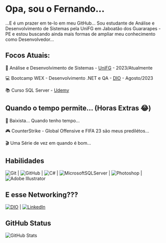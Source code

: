 # Opa, sou o Fernando...

...E é um prazer em te-lo em meu GitHub... Sou estudante de Análise e Desenvolvimento de Sistemas pela UniFG em Jaboatão dos Guararapes - PE e estou buscando ainda mais formas de ampliar meu conhecimento como Desenvolvedor...

## Focos Atuais:

📓 Análise e Desenvolvimento de Sistemas - [UniFG](https://www.unifg.edu.br/) - 2023/Atualmente

💻 Bootcamp WEX - Desenvolvimento .NET e QA - [DIO](https://www.dio.me/) - Agosto/2023 

📚 Curso SQL Server - [Udemy](https://udemy.com)

## Quando o tempo permite... (Horas Extras 😂)

🎸 Baixista... Quando tenho tempo...

🎮 CounterStrike - Global Offensive e FIFA 23 são meus predilétos...

🎬 Uma Série de vez em quando é bom...

## Habilidades
![Git](https://img.shields.io/badge/git-%23F05033.svg?style=for-the-badge&logo=git&logoColor=black) | ![GitHub](https://img.shields.io/badge/github-%23121011.svg?style=for-the-badge&logo=github&logoColor=white) | ![C#](https://img.shields.io/badge/C%23-000?style=for-the-badge&logo=c-sharp&logoColor=823085) | ![MicrosoftSQLServer](https://img.shields.io/badge/Microsoft%20SQL%20Server-CC2927?style=for-the-badge&logo=microsoft%20sql%20server&logoColor=white) | ![Photoshop](https://img.shields.io/badge/adobe%20photoshop-%2331A8FF.svg?style=for-the-badge&logo=adobe%20photoshop&logoColor=white) | ![Adobe Illustrator](https://img.shields.io/badge/adobe%20illustrator-%23FF9A00.svg?style=for-the-badge&logo=adobe%20illustrator&logoColor=white)

## E esse Networking???
[![DIO](https://img.shields.io/badge/PROFILE-DIO-000?style=for-the-badge)](https://www.dio.me/users/f_tenorio) | [![LinkedIn](https://img.shields.io/badge/LinkedIn-000?style=for-the-badge&logo=linkedin&logoColor=0E76A8)](https://www.linkedin.com/in/fernando-ten%C3%B3rio-a5b14b292/)

## GitHub Status
![GitHub Stats](https://github-readme-stats.vercel.app/api?username=NSTENORIO&theme=transparent&bg_color=000&border_color=30A3DC&show_icons=true&icon_color=30A3DC&title_color=E94D5F&text_color=FFF)
